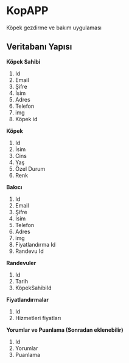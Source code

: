 # KopAPP

Köpek gezdirme ve bakım uygulaması

## Veritabanı Yapısı

**Köpek Sahibi**
1. Id
2. Email
3. Şifre
4. İsim
5. Adres
6. Telefon
7. img
8. Köpek id

**Köpek**
1. Id
2. İsim
3. Cins
4. Yaş
5. Özel Durum
6. Renk

**Bakıcı**
1. Id
2. Email
3. Şifre
4. İsim
5. Telefon
6. Adres
7. img
8. Fiyatlandırma Id
9. Randevu Id

**Randevuler**
1. Id
2. Tarih
3. KöpekSahibiId

**Fiyatlandırmalar**
1. Id
2. Hizmetleri fiyatları

**Yorumlar ve Puanlama (Sonradan eklenebilir)** 
1. Id
2. Yorumlar
3. Puanlama
